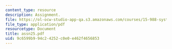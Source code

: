 ```yaml
---
content_type: resource
description: Assignment.
file: https://ol-ocw-studio-app-qa.s3.amazonaws.com/courses/15-988-system-dynamics-self-study-fall-1998-spring-1999/9c6599b994c24252c0e0e462f4656853_assn25.pdf
file_type: application/pdf
resourcetype: Document
title: assn25.pdf
uid: 9c6599b9-94c2-4252-c0e0-e462f4656853
---
```

